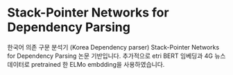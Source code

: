 # Stack-Pointer Networks for Dependency Parsing
한국어 의존 구문 분석기 (Korea Dependency parser)
Stack-Pointer Networks for Dependency Parsing 논문 기반입니다.
추가적으로 etri BERT 임베딩과 4G 뉴스데이터로 pretrained 한 ELMo embdding을 사용하였습니다. 

